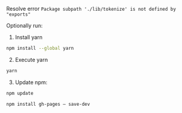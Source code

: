Resolve error `Package subpath './lib/tokenize' is not defined by "exports"`

Optionally run:

1. Install yarn
```bash
npm install --global yarn
```

2. Execute yarn
```bash
yarn
```

3. Update npm:
```bash
npm update
```

```bash
npm install gh-pages — save-dev
```